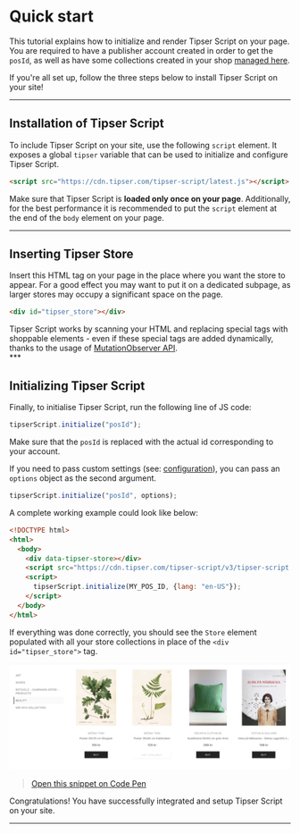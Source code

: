 # Quick start

This tutorial explains how to initialize and render Tipser Script on your page. You are required to have a publisher account created in order to get the `posId`, as well as have some collections created in your shop <a href="https://app.tipser.com/" target="_blank">managed here</a>.

If you're all set up, follow the three steps below to install Tipser Script on your site!

---

## Installation of Tipser Script

To include Tipser Script on your site, use the following `script` element. It exposes a global `tipser` variable that can be used to initialize and configure Tipser Script.

```html
<script src="https://cdn.tipser.com/tipser-script/latest.js"></script>
```

<aside class="notice">
Make sure that Tipser Script is <strong>loaded only once on your page</strong>. Additionally, for the best performance it is recommended to put the <code>script</code> element at the end of the <code>body</code> element on your page. 
</aside>

---

## Inserting Tipser Store

Insert this HTML tag on your page in the place where you want the store to appear. For a good effect you may want to put it on a dedicated subpage, as larger stores may occupy a significant space on the page.

```html
<div id="tipser_store"></div>
```

<aside class="notice">Tipser Script works by scanning your HTML and replacing special tags with shoppable elements - even if these special tags are added dynamically, thanks to the usage of <a target="_blank" href="https://developer.mozilla.org/en-US/docs/Web/API/MutationObserver">MutationObserver API</a>.</aside>
***

## Initializing Tipser Script

Finally, to initialise Tipser Script, run the following line of JS code:

```js
tipserScript.initialize("posId");
```

Make sure that the `posId` is replaced with the actual id corresponding to your account.

If you need to pass custom settings (see: [configuration](#configuration-options)), you can pass an `options` object as the second argument.

```js
tipserScript.initialize("posId", options);
```

A complete working example could look like below:

```html
<!DOCTYPE html>
<html>
  <body>
    <div data-tipser-store></div>
    <script src="https://cdn.tipser.com/tipser-script/v3/tipser-script.min.js"></script>
    <script>
      tipserScript.initialize(MY_POS_ID, {lang: "en-US"});
    </script>
  </body>
</html>
```

If everything was done correctly, you should see the `Store` element populated with all your store collections in place of the `<div id="tipser_store">` tag.

[![](../images/tipser_elements_store.png)](/images/tipser_elements_store.png)

> <a href="https://codepen.io/tipser-tech/pen/YMMKMp" target="_blank">Open this snippet on Code Pen</a>

<aside class="success">Congratulations! You have successfully integrated and setup Tipser Script on your site.</aside>

---
